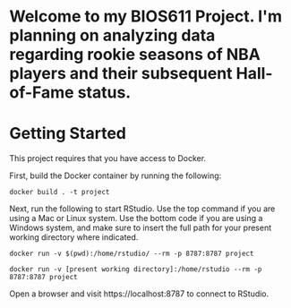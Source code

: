 Welcome to my BIOS611 Project. I'm planning on analyzing data regarding rookie seasons 
of NBA players and their subsequent Hall-of-Fame status.  
======================================
Getting Started
======================================
This project requires that you have access to Docker.

First, build the Docker container by running the following:
```{r}
docker build . -t project
```

Next, run the following to start RStudio. Use the top command if you are using a Mac or 
Linux system. Use the bottom code if you are using a Windows system, and make sure to 
insert the full path for your present working directory where indicated. 
```{r}
docker run -v $(pwd):/home/rstudio/ --rm -p 8787:8787 project

docker run -v [present working directory]:/home/rstudio --rm -p 8787:8787 project
```

Open a browser and visit https://localhost:8787 to connect to RStudio.
